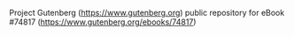 Project Gutenberg (https://www.gutenberg.org) public repository for
eBook #74817 (https://www.gutenberg.org/ebooks/74817)
